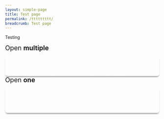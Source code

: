 ```yaml
---
layout: simple-page
title: Test page
permalink: /ttttttttt/
breadcrumb: Test page
---
```


<style>
$midnight: #2c3e50;
$clouds: #ecf0f1;
// General
body {
  color: $midnight;
  background: $clouds;
  padding: 0 1em 1em;
}
h1 {
  margin: 0;
  line-height: 2;
  text-align: center;
}
h2 {
  margin: 0 0 .5em;
  font-weight: normal;
}
input {
  position: absolute;
  opacity: 0;
  z-index: -1;
}
// Layout
.row {
  display:flex;
  .col {
    flex:1;
    &:last-child {
      margin-left: 1em;
    }
  }
}
/* Accordion styles */
.tabs {
  border-radius: 8px;
  overflow: hidden;
  box-shadow: 0 4px 4px -2px rgba(0,0,0,0.5);
}
.tab {
  width: 100%;
  color: white;
  overflow: hidden;
  &-label {
    display: flex;
    justify-content: space-between;
    padding: 1em;
    background: $midnight;
    font-weight: bold;
    cursor: pointer;
    /* Icon */
    &:hover {
      background: darken($midnight, 10%);
    }
    &::after {
      content: "\276F";
      width: 1em;
      height: 1em;
      text-align: center;
      transition: all .35s;
    }
  }
  &-content {
    max-height: 0;
    padding: 0 1em;
    color: $midnight;
    background: white;
    transition: all .35s;
  }
  &-close {
    display: flex;
    justify-content: flex-end;
    padding: 1em;
    font-size: 0.75em;
    background: $midnight;
    cursor: pointer;
    &:hover {
      background: darken($midnight, 10%);
    }
  }
}

// :checked
input:checked {
  + .tab-label {
    background: darken($midnight, 10%);
    &::after {
      transform: rotate(90deg);
    }
  }
  ~ .tab-content {
    max-height: 100vh;
    padding: 1em;
  }
}

</style>

Testing


<div class="row">
  <div class="col">
    <h2>Open <b>multiple</b></h2>
    <div class="tabs">
      <div class="tab">
        <input type="checkbox" id="chck1">
        <label class="tab-label" for="chck1">Item 1</label>
        <div class="tab-content">
          Lorem ipsum dolor sit amet consectetur, adipisicing elit. Ipsum, reiciendis!
        </div>
      </div>
      <div class="tab">
        <input type="checkbox" id="chck2">
        <label class="tab-label" for="chck2">Item 2</label>
        <div class="tab-content">
          Lorem ipsum dolor sit amet consectetur adipisicing elit. A, in!
        </div>
      </div>
    </div>
  </div>
  
  <div class="col">
    <h2>Open <b>one</b></h2>
    <div class="tabs">
      <div class="tab">
        <input type="radio" id="rd1" name="rd">
        <label class="tab-label" for="rd1">Item 1</label>
        <div class="tab-content">
          Lorem, ipsum dolor sit amet consectetur adipisicing elit. Eos, facilis.
        </div>
      </div>
      <div class="tab">
        <input type="radio" id="rd2" name="rd">
        <label class="tab-label" for="rd2">Item 2</label>
        <div class="tab-content">
          Lorem ipsum dolor, sit amet consectetur adipisicing elit. Nihil, aut.
        </div>
      </div>
      <div class="tab">
        <input type="radio" id="rd3" name="rd">
        <label for="rd3" class="tab-close">Close others &times;</label>
      </div>
    </div>
  </div>
</div>

